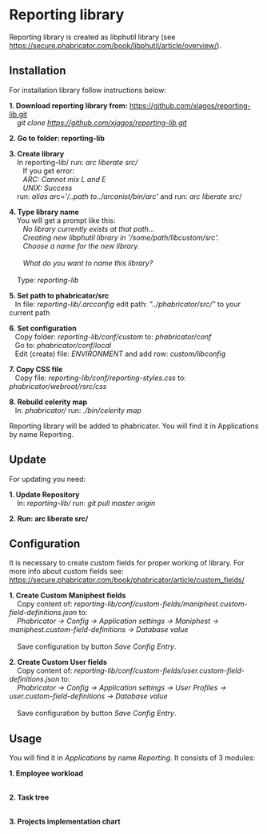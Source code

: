 # Reporting library


Reporting library is created as libphutil library (see https://secure.phabricator.com/book/libphutil/article/overview/).

## Installation
For installation library follow instructions below:

**1. Download reporting library from:** https://github.com/xjagos/reporting-lib.git \
&nbsp;&nbsp;&nbsp; *git clone https://github.com/xjagos/reporting-lib.git*

**2. Go to folder: reporting-lib**

**3. Create library**\
&nbsp;&nbsp;&nbsp; In reporting-lib/ run: *arc liberate src/*\
&nbsp;&nbsp;&nbsp;&nbsp;&nbsp;&nbsp; If you get error:\
&nbsp;&nbsp;&nbsp;&nbsp;&nbsp;&nbsp; *ARC: Cannot mix L and E*\
&nbsp;&nbsp;&nbsp;&nbsp;&nbsp;&nbsp; *UNIX: Success*\
&nbsp;&nbsp;&nbsp; run: *alias arc='/..path to../arcanist/bin/arc'* and run: *arc liberate src*/

**4. Type library name**\
&nbsp;&nbsp;&nbsp; You will get a prompt like this:\
&nbsp;&nbsp;&nbsp;&nbsp;&nbsp;&nbsp; *No library currently exists at that path...*\
&nbsp;&nbsp;&nbsp;&nbsp;&nbsp;&nbsp; *Creating new libphutil library in '/some/path/libcustom/src'.*\
&nbsp;&nbsp;&nbsp;&nbsp;&nbsp;&nbsp; *Choose a name for the new library.*\
\
&nbsp;&nbsp;&nbsp;&nbsp;&nbsp;&nbsp; *What do you want to name this library?*\
\
&nbsp;&nbsp;&nbsp; Type: *reporting-lib*

**5. Set path to phabricator/src**\
&nbsp;&nbsp;&nbsp;In file: *reporting-lib/.arcconfig* edit path: *"../phabricator/src/"* to your current path

**6. Set configuration**\
&nbsp;&nbsp;&nbsp;Copy folder: *reporting-lib/conf/custom* to: *phabricator/conf*\
&nbsp;&nbsp;&nbsp;Go to: *phabricator/conf/local*\
&nbsp;&nbsp;&nbsp;Edit (create) file: *ENVIRONMENT* and add row: *custom/libconfig*

**7. Copy CSS file**\
&nbsp;&nbsp;&nbsp;Copy file: *reporting-lib/conf/reporting-styles.css* to: *phabricator/webroot/rsrc/css*

**8. Rebuild celerity map**\
&nbsp;&nbsp;&nbsp;In: *phabricator/* run: *./bin/celerity map*

Reporting library will be added to phabricator. You will find it in Applications by name Reporting.

## Update
For updating you need:

**1. Update Repository**\
&nbsp;&nbsp;&nbsp; In: *reporting-lib/* run: *git pull master origin* 

**2. Run: arc liberate src/**

## Configuration
It is necessary to create custom fields for proper working of library. For more info about custom fields see: https://secure.phabricator.com/book/phabricator/article/custom_fields/

**1. Create Custom Maniphest fields**\
&nbsp;&nbsp;&nbsp; Copy content of: *reporting-lib/conf/custom-fields/maniphest.custom-field-definitions.json* to: 
\
&nbsp;&nbsp;&nbsp; *Phabricator -> Config -> Application settings -> Maniphest -> maniphest.custom-field-definitions -> Database value*
\
\
&nbsp;&nbsp;&nbsp; Save configuration by button *Save Config Entry*.

**2. Create Custom User fields**\
&nbsp;&nbsp;&nbsp; Copy content of: *reporting-lib/conf/custom-fields/user.custom-field-definitions.json* to: 
\
&nbsp;&nbsp;&nbsp; *Phabricator -> Config -> Application settings -> User Profiles -> user.custom-field-definitions -> Database value*
\
\
&nbsp;&nbsp;&nbsp; Save configuration by button *Save Config Entry*.

## Usage
You will find it in *Applications* by name *Reporting*. It consists of 3 modules:

**1. Employee workload**\
&nbsp;&nbsp;&nbsp;

**2. Task tree**\
&nbsp;&nbsp;&nbsp;

**3. Projects implementation chart**\
&nbsp;&nbsp;&nbsp;
